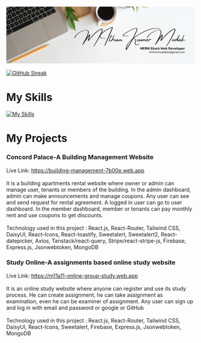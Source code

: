 ![Example Image](https://github.com/Mithun4450/Mithun4450/blob/main/Banner.png)

[![GitHub Streak](https://github-readme-streak-stats.herokuapp.com?user=Mithun4450&theme=transparent)](https://git.io/streak-stats)

# My Skills 
[![My Skills](https://skillicons.dev/icons?i=react,nodejs,express,mongodb,firebase&perline=3)](https://skillicons.dev)

# My Projects 

### Concord Palace-A Building Management Website
Live Link: https://building-management-7b00e.web.app <br><br>
It is a building apartments rental website where owner or admin can manage user, tenants or members of the building. In the admin dashboard, admin can make announcements and manage coupons. Any user can see and send request for rental agreement. A logged in user can go to user dashboard. In the member dashboard, member or tenants can pay monthly rent and use coupons to get discounts. <br><br>
Technology used in this project : React.js, React-Router, Tailwind CSS, DaisyUI, React-Icons, React-toastify, Sweetalert, Sweetalert2, React-datepicker, Axios, Tanstack/react-query, Stripe/react-stripe-js, Firebase, Express.js, Jsonwebtoken, MongoDB

### Study Online-A assignments based online study website
Live Link: https://m11a11-online-group-study.web.app <br><br>
 It is an online study website where anyone can register and use its study process. He can create assignment, he can take assignment as examination, even he can be examiner of assignment. Any user can sign up and log in with email and password or google or GitHub <br><br>
Technology used in this project :  React.js, React-Router, Tailwind CSS, DaisyUI, React-Icons, Sweetalert, Firebase, 
Express.js, Jsonwebtoken, MongoDB
 



